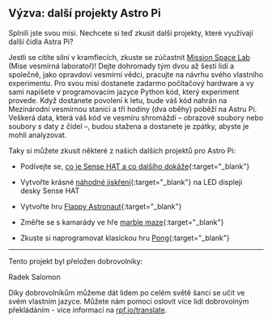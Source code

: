 ## Výzva: další projekty Astro Pi

Splnili jste svou misi. Nechcete si teď zkusit další projekty, které využívají další čidla Astra Pi?

Jestli se cítíte silní v kramflecích, zkuste se zúčastnit [Mission Space Lab](https://astro-pi.org/missions/space-lab/) (Mise vesmírná laboratoř)! Dejte dohromady tým dvou až šesti lidí a společně, jako opravdoví vesmírní vědci, pracujte na návrhu svého vlastního experimentu. Pro svou misi dostanete zadarmo počítačový hardware a vy sami napíšete v programovacím jazyce Python kód, který experiment provede. Když dostanete povolení k letu, bude váš kód nahrán na Mezinárodní vesmírnou stanici a tři hodiny (dva oběhy) poběží na Astru Pi. Veškerá data, která váš kód ve vesmíru shromáždí – obrazové soubory nebo soubory s daty z čidel –, budou stažena a dostanete je zpátky, abyste je mohli analyzovat.

Taky si můžete zkusit některé z našich dalších projektů pro Astro Pi:

+ Podívejte se, [co je Sense HAT a co dalšího dokáže](https://projects.raspberrypi.org/cs-CZ/projects/getting-started-with-the-sense-hat){:target="_blank"}

+ Vytvořte krásné [náhodné jiskření](https://projects.raspberrypi.org/cs-CZ/projects/sense-hat-random-sparkles){:target="_blank"} na LED displeji desky Sense HAT

+ Vytvořte hru [Flappy Astronaut](https://projects.raspberrypi.org/cs-CZ/projects/flappy-astronaut){:target="_blank"}

+ Změřte se s kamarády ve hře [marble maze](https://projects.raspberrypi.org/cs-CZ/projects/sense-hat-marble-maze){:target="_blank"}

+ Zkuste si naprogramovat klasickou hru [Pong](https://projects.raspberrypi.org/cs-CZ/projects/sense-hat-pong){:target="_blank"}


***
Tento projekt byl přeložen dobrovolníky:

Radek Salomon

Díky dobrovolníkům můžeme dát lidem po celém světě šanci se učit ve svém vlastním jazyce. Můžete nám pomoci oslovit více lidí dobrovolným překládáním - více informací na [rpf.io/translate](rpf.io/translate).